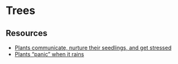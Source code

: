 # Trees


## Resources

- [Plants communicate, nurture their seedlings, and get stressed](https://news.ycombinator.com/item?id=21440582) 
- [	Plants “panic” when it rains](https://phys.org/news/2019-10-panic.html)